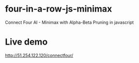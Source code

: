 # four-in-a-row-js-minimax
Connect Four AI - Minimax with Alpha-Beta Pruning in javascript

# Live demo

http://51.254.122.120/connectfour/

